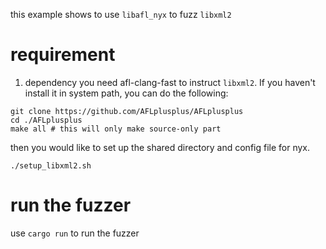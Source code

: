 this example shows to use `libafl_nyx` to fuzz `libxml2`

# requirement
1. dependency
you need afl-clang-fast to instruct `libxml2`. If you haven't install it in system path, you can do the following:
```
git clone https://github.com/AFLplusplus/AFLplusplus
cd ./AFLplusplus
make all # this will only make source-only part
```
then you would like to set up the shared directory and config file for nyx.
```
./setup_libxml2.sh
```

# run the fuzzer
use `cargo run` to run the fuzzer

